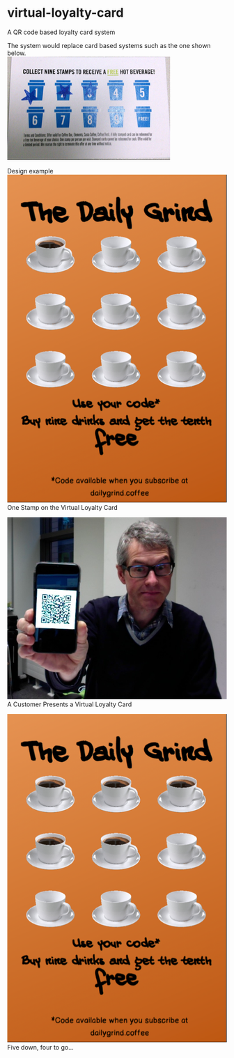 # virtual-loyalty-card
A QR code based loyalty card system

The system would replace card based systems such as the one shown below.  
![card based system](https://github.com/qiuyangnie/virtual-loyalty-card/blob/master/img/cardBasedSystem.png)

Design example  
![design example - One Stamp on the Virtual Loyalty Card](https://github.com/qiuyangnie/virtual-loyalty-card/blob/master/img/design1.png)  
One Stamp on the Virtual Loyalty Card  

![design example - A Customer Presents a Virtual Loyalty Card](https://github.com/qiuyangnie/virtual-loyalty-card/blob/master/img/customer.png)  
A Customer Presents a Virtual Loyalty Card

![design example - Five down, four to go...](https://github.com/qiuyangnie/virtual-loyalty-card/blob/master/img/design2.png)  
Five down, four to go...




